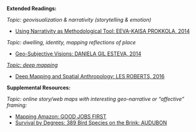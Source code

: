 **Extended Readings:**

_Topic: geovisualization & narrativity (storytelling & emotion)_

-   [Using Narrativity as Methodological Tool: EEVA-KAISA PROKKOLA, 2014](https://drive.google.com/file/d/1w8kM9zdfNRA0bLaQJn5Zvdl8SCuz52Nu/view?usp=sharing)

_Topic: dwelling, identity, mapping reflections of place_

-   [Geo-Subjective Visions: DANIELA GIL ESTEVA, 2014](http://www.scapegoatjournal.org/docs/06/Scapegoat_06_Gil%20Esteva_Geo-Subjective%20Visions.pdf)

_[Topic: deep mapping](https://polis.iupui.edu/defining-deep-maps/)_

-   [Deep Mapping and Spatial Anthropology: LES ROBERTS, 2016](https://www.mdpi.com/2076-0787/5/1/5/htm)

**Supplemental Resources:**

_Topic: online story/web maps with interesting geo-narrative or “affective” framing:_

-   [Mapping Amazon: GOOD JOBS FIRST](https://storymaps.arcgis.com/stories/adc5ff253a3643f88d39e7f3ef1a09ee)
-   [Survival by Degrees: 389 Bird Species on the Brink: AUDUBON](https://www.audubon.org/climate/survivalbydegrees#climate2-survival-search)
